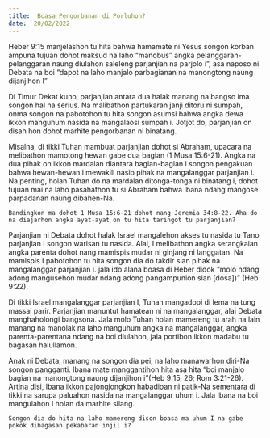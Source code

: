 ```yaml
---
title:  Boasa Pengorbanan di Porluhon?
date:  20/02/2022
---
```


Heber 9:15 manjelashon tu hita bahwa hamamate ni Yesus songon korban ampuna tujuan dohot maksud na laho “manobus” angka pelanggaran-pelanggaran naung diulahon saleleng parjanjian na parjolo i”, asa naposo ni Debata na boi “dapot na laho manjalo parbagianan na manongtong naung dijanjihon I”

Di Timur Dekat kuno, parjanjian antara dua halak manang na bangso ima songon hal na serius. Na malibathon partukaran janji ditoru ni sumpah, onma songon na pabotohon tu hita songon asumsi bahwa angka dewa ikkon manguhum nasida na mangalaosi sumpah i. Jotjot do, parjanjian on disah hon dohot marhite pengorbanan ni binatang.

Misalna, di tikki Tuhan mambuat parjanjian dohot si Abraham, upacara na melibathon mamotong hewan gabe dua bagian (1 Musa 15:6-21). Angka na dua pihak on ikkon mardalan diantara bagian-bagian i songon pengakuan bahwa hewan-hewan i mewakili nasib pihak na mangalanggar parjanjian i. Na penting, holan Tuhan do na mardalan ditonga-tonga ni binatang i, dohot tujuan mai na laho pasahathon tu si Abraham bahwa Ibana ndang mangose parpadanan naung dibahen-Na.

`Bandingkon ma dohot 1 Musa 15:6-21 dohot nang Jeremia 34:8-22. Aha do na diajarhon angka ayat-ayat on tu hita taringot tu parjanjian?`

Parjanjian ni Debata dohot halak Israel mangalehon akses tu nasida tu Tano parjanjian I songon warisan tu  nasida. Alai, I melibathon angka serangkaian angka parenta dohot nang mamispis mudar ni ginjang ni langgatan. Na mamispis I pabotohon tu hita songon dia do takdir sian pihak na mangalanggar parjanjian i. jala ido alana boasa di Heber didok “molo ndang adong mangusehon mudar ndang adong pangampunion sian [dosa])” (Heb 9:22).

Di tikki Israel mangalanggar parjanjian I, Tuhan mangadopi di lema na tung massai parir. Parjanjian manuntut hamatean ni na mangalanggar, alai Debata manghaholongi bangsona. Jala molo Tuhan holan mamereng tu arah na lain manang na manolak na laho manguhum angka na mangalanggar, angka parenta-parentana ndang na boi diulahon, jala portibon ikkon madabu tu bagasan halullamon.

Anak ni Debata, manang na songon dia pei, na laho manawarhon diri-Na songon pangganti. Ibana mate manggantihon hita asa hita “boi manjalo bagian na manongtong naung dijanjihon i”(Heb 9:15, 26; Rom 3:21-26). Artina disi, Ibana ikkon pajongjongkon habadioan ni patik-Na sementara di tikki na sarupa paluahon nasida na mangalanggar uhum i. Jala Ibana na boi mangulahon I holan da marhite silang.

`Songon dia do hita na laho mamereng dison boasa ma uhum I na gabe pokok dibagasan pekabaran injil i?`